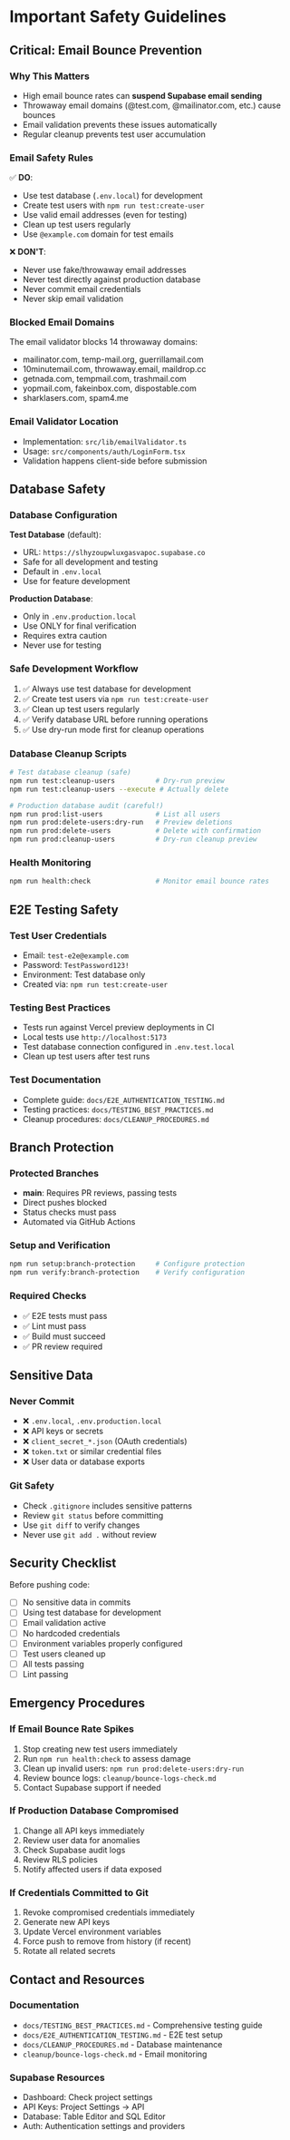 # Important Safety Guidelines

## Critical: Email Bounce Prevention

### Why This Matters
- High email bounce rates can **suspend Supabase email sending**
- Throwaway email domains (@test.com, @mailinator.com, etc.) cause bounces
- Email validation prevents these issues automatically
- Regular cleanup prevents test user accumulation

### Email Safety Rules
✅ **DO**:
- Use test database (`.env.local`) for development
- Create test users with `npm run test:create-user`
- Use valid email addresses (even for testing)
- Clean up test users regularly
- Use `@example.com` domain for test emails

❌ **DON'T**:
- Never use fake/throwaway email addresses
- Never test directly against production database
- Never commit email credentials
- Never skip email validation

### Blocked Email Domains
The email validator blocks 14 throwaway domains:
- mailinator.com, temp-mail.org, guerrillamail.com
- 10minutemail.com, throwaway.email, maildrop.cc
- getnada.com, tempmail.com, trashmail.com
- yopmail.com, fakeinbox.com, dispostable.com
- sharklasers.com, spam4.me

### Email Validator Location
- Implementation: `src/lib/emailValidator.ts`
- Usage: `src/components/auth/LoginForm.tsx`
- Validation happens client-side before submission

## Database Safety

### Database Configuration
**Test Database** (default):
- URL: `https://slhyzoupwluxgasvapoc.supabase.co`
- Safe for all development and testing
- Default in `.env.local`
- Use for feature development

**Production Database**:
- Only in `.env.production.local`
- Use ONLY for final verification
- Requires extra caution
- Never use for testing

### Safe Development Workflow
1. ✅ Always use test database for development
2. ✅ Create test users via `npm run test:create-user`
3. ✅ Clean up test users regularly
4. ✅ Verify database URL before running operations
5. ✅ Use dry-run mode first for cleanup operations

### Database Cleanup Scripts
```bash
# Test database cleanup (safe)
npm run test:cleanup-users          # Dry-run preview
npm run test:cleanup-users --execute # Actually delete

# Production database audit (careful!)
npm run prod:list-users             # List all users
npm run prod:delete-users:dry-run   # Preview deletions
npm run prod:delete-users           # Delete with confirmation
npm run prod:cleanup-users          # Dry-run cleanup preview
```

### Health Monitoring
```bash
npm run health:check                # Monitor email bounce rates
```

## E2E Testing Safety

### Test User Credentials
- Email: `test-e2e@example.com`
- Password: `TestPassword123!`
- Environment: Test database only
- Created via: `npm run test:create-user`

### Testing Best Practices
- Tests run against Vercel preview deployments in CI
- Local tests use `http://localhost:5173`
- Test database connection configured in `.env.test.local`
- Clean up test users after test runs

### Test Documentation
- Complete guide: `docs/E2E_AUTHENTICATION_TESTING.md`
- Testing practices: `docs/TESTING_BEST_PRACTICES.md`
- Cleanup procedures: `docs/CLEANUP_PROCEDURES.md`

## Branch Protection

### Protected Branches
- **main**: Requires PR reviews, passing tests
- Direct pushes blocked
- Status checks must pass
- Automated via GitHub Actions

### Setup and Verification
```bash
npm run setup:branch-protection     # Configure protection
npm run verify:branch-protection    # Verify configuration
```

### Required Checks
- ✅ E2E tests must pass
- ✅ Lint must pass
- ✅ Build must succeed
- ✅ PR review required

## Sensitive Data

### Never Commit
- ❌ `.env.local`, `.env.production.local`
- ❌ API keys or secrets
- ❌ `client_secret_*.json` (OAuth credentials)
- ❌ `token.txt` or similar credential files
- ❌ User data or database exports

### Git Safety
- Check `.gitignore` includes sensitive patterns
- Review `git status` before committing
- Use `git diff` to verify changes
- Never use `git add .` without review

## Security Checklist

Before pushing code:
- [ ] No sensitive data in commits
- [ ] Using test database for development
- [ ] Email validation active
- [ ] No hardcoded credentials
- [ ] Environment variables properly configured
- [ ] Test users cleaned up
- [ ] All tests passing
- [ ] Lint passing

## Emergency Procedures

### If Email Bounce Rate Spikes
1. Stop creating new test users immediately
2. Run `npm run health:check` to assess damage
3. Clean up invalid users: `npm run prod:delete-users:dry-run`
4. Review bounce logs: `cleanup/bounce-logs-check.md`
5. Contact Supabase support if needed

### If Production Database Compromised
1. Change all API keys immediately
2. Review user data for anomalies
3. Check Supabase audit logs
4. Review RLS policies
5. Notify affected users if data exposed

### If Credentials Committed to Git
1. Revoke compromised credentials immediately
2. Generate new API keys
3. Update Vercel environment variables
4. Force push to remove from history (if recent)
5. Rotate all related secrets

## Contact and Resources

### Documentation
- `docs/TESTING_BEST_PRACTICES.md` - Comprehensive testing guide
- `docs/E2E_AUTHENTICATION_TESTING.md` - E2E test setup
- `docs/CLEANUP_PROCEDURES.md` - Database maintenance
- `cleanup/bounce-logs-check.md` - Email monitoring

### Supabase Resources
- Dashboard: Check project settings
- API Keys: Project Settings → API
- Database: Table Editor and SQL Editor
- Auth: Authentication settings and providers
